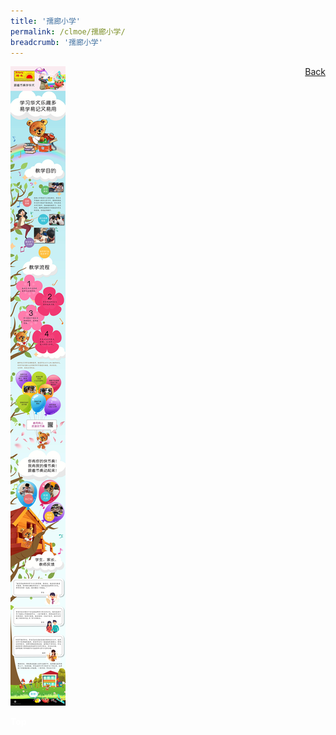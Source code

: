 ```yaml
---
title: '孺廊小学'
permalink: /clmoe/孺廊小学/
breadcrumb: '孺廊小学'
---
```


<!-- Global site tag (gtag.js) - Google Ads: 726049306 -->
<script async src="https://www.googletagmanager.com/gtag/js?id=AW-726049306"></script>
<script>
  window.dataLayer = window.dataLayer || [];
  function gtag(){dataLayer.push(arguments);}
  gtag('js', new Date());

  gtag('config', 'AW-726049306');
</script>
<a href="/gallery/华文学习展示区-chinese-exhibitions-d/schools/" style="float:right;">Back</a>
 <img src="/images/RulangPri-CL.jpg"> <br/>
<div class="btntop"><a href="#top" style="text-decoration:none;"><span style="color:white"><b>Top</b></span></a></div>
